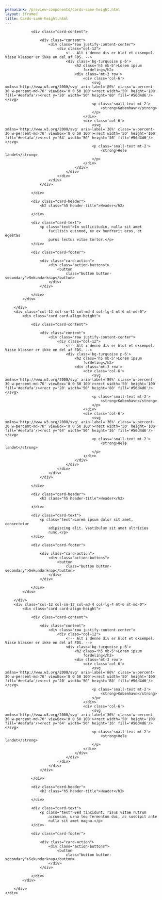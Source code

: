 ```yaml
--- 
permalink: /preview-components/cards-same-height.html
layout: iframed 
title: Cards-same-height.html
---
```

<div class="container pb-5">
    <div class="row">
        <div class="col-12 col-sm-12 col-md-4 col-lg-4 mt-6 mt-md-0">
            <div class="card card-align-height">

                <div class="card-content">

                    <div class="content">
                        <div class="row justify-content-center">
                            <div class="col-12">
                                <!-- Alt i denne div er blot et eksempel. Visse klasser er ikke en del af FDS. -->
                                <div class='bg-turquoise p-6'>
                                    <h2 class='h5 mb-5'>Lorem ipsum
                                        fordeling</h2>
                                    <div class='mt-3 row'>
                                        <div class='col-6'>
                                            <svg xmlns='http://www.w3.org/2000/svg' aria-label='80%' class='w-percent-30 w-percent-md-70' viewBox='0 0 50 100'><rect width='50' height='100' fill='#eefafa'/><rect y='20' width='50' height='80' fill='#56d4d6'/></svg>
                                            <p class='small-text mt-2'>
                                                <strong>København</strong>
                                            </p>
                                        </div>
                                        <div class='col-6'>
                                            <svg xmlns='http://www.w3.org/2000/svg' aria-label='36%' class='w-percent-30 w-percent-md-70' viewBox='0 0 50 100'><rect width='50' height='100' fill='#eefafa'/><rect y='64' width='50' height='36' fill='#56d4d6'/></svg>
                                            <p class='small-text mt-2'>
                                                <strong>Hele landet</strong>
                                            </p>
                                        </div>
                                    </div>
                                </div>
                            </div>
                        </div>
                    </div>

                </div>

                <div class="card-header">
                    <h2 class="h5 header-title">Header</h2>

                </div>

                <div class="card-text">
                    <p class="text">In sollicitudin, nulla sit amet
                        facilisis euismod, ex ex hendrerit eros, et egestas
                        purus lectus vitae tortor.</p>
                </div>

                <div class="card-footer">

                    <div class="card-action">
                        <div class="action-buttons">
                            <button
                                class="button button-secondary">Sekundærknap</button>
                        </div>
                    </div>

                </div>
            </div>

        </div>
        <div class="col-12 col-sm-12 col-md-4 col-lg-4 mt-6 mt-md-0">
            <div class="card card-align-height">

                <div class="card-content">

                    <div class="content">
                        <div class="row justify-content-center">
                            <div class="col-12">
                                <!-- Alt i denne div er blot et eksempel. Visse klasser er ikke en del af FDS. -->
                                <div class='bg-turquoise p-6'>
                                    <h2 class='h5 mb-5'>Lorem ipsum
                                        fordeling</h2>
                                    <div class='mt-3 row'>
                                        <div class='col-6'>
                                            <svg xmlns='http://www.w3.org/2000/svg' aria-label='80%' class='w-percent-30 w-percent-md-70' viewBox='0 0 50 100'><rect width='50' height='100' fill='#eefafa'/><rect y='20' width='50' height='80' fill='#56d4d6'/></svg>
                                            <p class='small-text mt-2'>
                                                <strong>København</strong>
                                            </p>
                                        </div>
                                        <div class='col-6'>
                                            <svg xmlns='http://www.w3.org/2000/svg' aria-label='36%' class='w-percent-30 w-percent-md-70' viewBox='0 0 50 100'><rect width='50' height='100' fill='#eefafa'/><rect y='64' width='50' height='36' fill='#56d4d6'/></svg>
                                            <p class='small-text mt-2'>
                                                <strong>Hele landet</strong>
                                            </p>
                                        </div>
                                    </div>
                                </div>
                            </div>
                        </div>
                    </div>

                </div>

                <div class="card-header">
                    <h2 class="h5 header-title">Header</h2>

                </div>

                <div class="card-text">
                    <p class="text">Lorem ipsum dolor sit amet, consectetur
                        adipiscing elit. Vestibulum sit amet ultricies
                        nunc.</p>
                </div>

                <div class="card-footer">

                    <div class="card-action">
                        <div class="action-buttons">
                            <button
                                class="button button-secondary">Sekundærknap</button>
                        </div>
                    </div>

                </div>
            </div>

        </div>
        <div class="col-12 col-sm-12 col-md-4 col-lg-4 mt-6 mt-md-0">
            <div class="card card-align-height">

                <div class="card-content">

                    <div class="content">
                        <div class="row justify-content-center">
                            <div class="col-12">
                                <!-- Alt i denne div er blot et eksempel. Visse klasser er ikke en del af FDS. -->
                                <div class='bg-turquoise p-6'>
                                    <h2 class='h5 mb-5'>Lorem ipsum
                                        fordeling</h2>
                                    <div class='mt-3 row'>
                                        <div class='col-6'>
                                            <svg xmlns='http://www.w3.org/2000/svg' aria-label='80%' class='w-percent-30 w-percent-md-70' viewBox='0 0 50 100'><rect width='50' height='100' fill='#eefafa'/><rect y='20' width='50' height='80' fill='#56d4d6'/></svg>
                                            <p class='small-text mt-2'>
                                                <strong>København</strong>
                                            </p>
                                        </div>
                                        <div class='col-6'>
                                            <svg xmlns='http://www.w3.org/2000/svg' aria-label='36%' class='w-percent-30 w-percent-md-70' viewBox='0 0 50 100'><rect width='50' height='100' fill='#eefafa'/><rect y='64' width='50' height='36' fill='#56d4d6'/></svg>
                                            <p class='small-text mt-2'>
                                                <strong>Hele landet</strong>
                                            </p>
                                        </div>
                                    </div>
                                </div>
                            </div>
                        </div>
                    </div>

                </div>

                <div class="card-header">
                    <h2 class="h5 header-title">Header</h2>

                </div>

                <div class="card-text">
                    <p class="text">Sed tincidunt, risus vitae rutrum
                        accumsan, urna leo fermentum dui, ac suscipit ante
                        nulla sit amet magna.</p>
                </div>

                <div class="card-footer">

                    <div class="card-action">
                        <div class="action-buttons">
                            <button
                                class="button button-secondary">Sekundærknap</button>
                        </div>
                    </div>

                </div>
            </div>

        </div>
    </div>
</div>